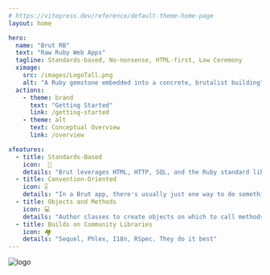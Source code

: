 ```yaml
---
# https://vitepress.dev/reference/default-theme-home-page
layout: home

hero:
  name: "Brut RB"
  text: "Raw Ruby Web Apps"
  tagline: Standards-based, No-nonsense, HTML-first, Low Ceremony
  ximage:
    src: /images/LogoTall.png
    alt: "A Ruby gemstone embedded into a concrete, brutalist building"
  actions:
    - theme: brand
      text: "Getting Started"
      link: /getting-started
    - theme: alt
      text: Conceptual Overview
      link: /overview

xfeatures:
  - title: Standards-Based
    icon:  📄
    details: "Brut leverages HTML, HTTP, SQL, and the Ruby standard library to let you write apps using standards you already know…or could quickly learn"
  - title: Convention-Oriented
    icon: 🎚️
    details: "In a Brut app, there's usually just one way to do something. Learn things once, and you won't forget how your app works."
  - title: Objects and Methods
    icon: 💻
    details: "Author classes to create objects on which to call methods. Nothing fancy."
  - title: Builds on Community Libraries
    icon: 🏘️
    details: "Sequel, Phlex, I18n, RSpec. They do it best"
---
```

![logo](/images/LogoStop.png)
